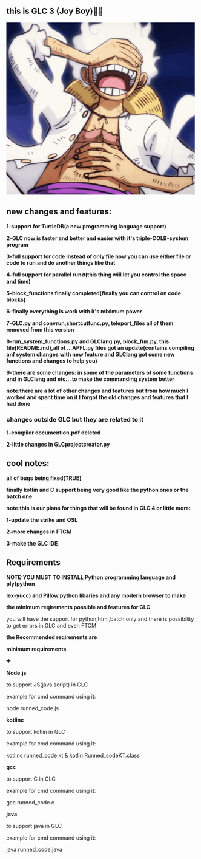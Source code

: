 ## this is GLC 3 (Joy Boy)🦸‍♂️

<img src="s.png">

## new changes and features:


**1-support for TurtleDB(a new programming language support)**

**2-GLC now is faster and better and easier with it's triple-COLB-system program**

**3-full support for code instead of only file now you can use either file or code to run and do another things like that**

**4-full support for parallel run🔥(this thing will let you control the space and time)**

**5-block_functions finally completed(finally you can control on code blocks)**

**6-finally everything is work with it's miximum power**

**7-GLC.py and convrun,shortcutfunc.py, teleport_files all of them removed from this version**

**8-run_system_functions.py and GLClang.py, block_fun.py, this file(README.md),all of ...APFL.py files got an update(contains compiling anf system changes with new feature and GLClang got some new functions and changes to help you)**

**9-there are some changes: in some of the parameters of some functions and in GLClang and etc... to make the commanding system better**

**note:there are a lot of other changes and features but from how much I worked and spent time on it I forgot the old changes and features that I had done**

### changes outside GLC but they are related to it


**1-compiler documention.pdf deleted**


**2-little changes in GLCprojectcreator.py**

## cool notes:

**all of bugs being fixed(TRUE)**

**finally kotlin and C support being very good like the python ones or the batch one**


**note:this is our plans for things that will be found in GLC 4 or little more:**


**1-update the strike and OSL**


**2-more changes in FTCM**

**3-make the GLC IDE**

## Requirements
**NOTE:YOU MUST TO INSTALL Python programming language and ply(python**


**lex-yucc) and Pillow python libaries and any modern browser to make**


**the minimum reqirements possible and features for GLC**

you will have the support for python,html,batch only and there is possibility to get errors in GLC and even FTCM

**the Recommended reqirements are**

**minimum requirements**

**➕**

**Node.js**


to support JS(java script) in GLC


example for cmd command using it:


node runned_code.js


**kotlinc**


to support kotlin in GLC


example for cmd command using it:


kotlinc runned_code.kt & kotlin Runned_codeKT.class


**gcc**


to support C in GLC


example for cmd command using it:


gcc runned_code.c


**java**


to support java in GLC


example for cmd command using it:


java runned_code.java